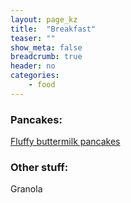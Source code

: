 ```yaml
---
layout: page_kz
title:  "Breakfast"
teaser: ""
show_meta: false
breadcrumb: true
header: no
categories:
    - food
---
```


### Pancakes:

[Fluffy buttermilk pancakes]({{site.url}}{{site.baseurl}}/food/buttermilk-pancakes/)  


### Other stuff:

Granola